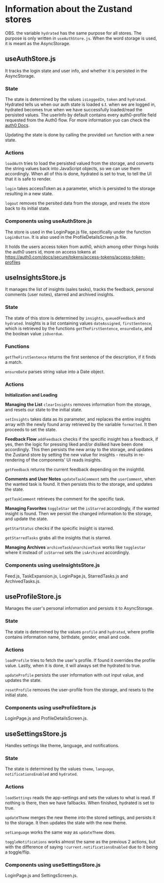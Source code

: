 # Information about the Zustand stores

OBS. the variable `hydrated` has the same purpose for all stores. The purpose is only written in `useAuthStore.js`.
When the word storage is used, it is meant as the AsyncStorage.

## useAuthStore.js

It tracks the login state and user info, and whether it is persisted in the AsyncStorage.

### State

The state is determined by the values `isLoggedIn`, `token` and `hydrated`. Hydrated tells us when our auth state is loaded s.t. when we are logged in, hydrated becomes true when we have successfully loaded/read the persisted values. The userInfo by default contains every auth0-profile field requested from the Auth0 flow. For more information yuo can check the [auth0 Docs](https://auth0.com/docs/manage-users/user-accounts/user-profiles/user-profile-structure).

Updating the state is done by calling the provided `set` function with a new state.

### Actions

`loadAuth` tries to load the persisted valued from the storage, and converts the string values back into JavaScript objects, so we can use them accordingly. When all of this is done, hydrated is set to true, to tell the UI that it is safe to render.

`login` takes accessToken as a parameter, which is persisted to the storage resulting in a new state.

`logout` removes the persited data from the storage, and resets the store back to its initial state.

### Components using useAuthStore.js

The store is used in the LoginPage.js file, specifically under the function `LoginButton`. It is also used in the ProfileDetailsScreen.js file.

It holds the users access token from auth0, which among other things holds the auth0 users id, more on access tokens at https://auth0.com/docs/secure/tokens/access-tokens/access-token-profiles

<!-- ##################################################################################################### -->

## useInsightsStore.js

It manages the list of insights (sales tasks), tracks the feedback, personal comments (user notes), starred and archived insights.

### State

The state of this store is determined by `insights`, `queuedFeedback` and `hydrated`. Insights is a list containing values `dateAssigned`, `firstSentence`, which is retrieved by the functions `getTheFirstSentence`, `ensureDate`, and the boolean value `isOverdue`.

### Functions

`getTheFirstSentence` returns the first sentence of the description, if it finds a match.

`ensureDate` parses string value into a Date object.

### Actions

**Initialization and Loading**

**Managing the List**
`clearInsights` removes information from the storage, and resets our state to the initial state.

`setInsights` takes data as its parameter, and replaces the entire insights array with the newly found array retrieved by the variable `formatted`. It then proceeds to set the state.

**Feedback Flow**
`addFeedback` checks if the specific insight has a feedback, if yes, then the logic for pressing liked and/or disliked have been done accordingly. This then persists the new array to the storage, and updates the Zustand store by setting the new value for insights - results in re-rendering of the components' UI reads insights.

`getFeedback` returns the current feedback depending on the insightId.


**Comments and User Notes**
`updateTaskComment` sets the `userComment`, when the wanted task is found. It then persists this to the storage, and updates the state.

`getTaskComment` retrieves the comment for the specific task.

**Managing Favorites**
`toggleStar` set the `isStarred` accordingly, if the wanted insight is found. Then we persist the changed information to the storage, and update the state.

`getStarStatus` checks if the specific insight is starred.

`getStarredTasks` grabs all the insights that is starred.

**Managing Archives**
`archiveTask`/`unarchiveTask` works like `togglestar` where it instead of `isStarred` sets the `isArchived` accordingly.

### Components using useInsightsStore.js

Feed.js, TaskExpansion.js, LoginPage.js, StarredTasks.js and ArchivedTasks.js.

<!-- ##################################################################################################### -->

## useProfileStore.js

Manages the user's personal information and persists it to AsyncStorage.

### State

The state is determined by the values `profile` and `hydrated`, where profile contains information name, birthdate, gender, email and code.

### Actions

`loadProfile` tries to fetch the user's profile. If found it overrides the profile value. Lastly, when it is done, it will always set the hydrated to true.

`updateProfile` persists the user information with out input value, and updates the state.

`resetProfile` removes the user-profile from the storage, and resets to the initial state.

### Components using useProfileStore.js

LoginPage.js and ProfileDetailsScreen.js.

<!-- ##################################################################################################### -->

## useSettingsStore.js

Handles settings like theme, language, and notifications.

### State

The state is determined by the values `theme`, `language`, `notificationsEnabled` and `hydrated`.

### Actions

`loadSettings` reads the app-settings and sets the values to what is read. If nothing is there, then we have fallbacks. When finished, hydrated is set to true.

`updateTheme` merges the new theme into the stored settings, and persists it to the storage. It then updates the state with the new theme.

`setLanguage` works the same way as `updateTheme` does.

`toggleNotifications` works almost the same as the previous 2 actions, but with the difference of saying `!current.notificationsEnabled` due to it being a toggle/flip.

### Components using useSettingsStore.js

LoginPage.js and SettingsScreen.js.
